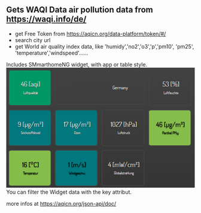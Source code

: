 ## Gets WAQI Data air pollution data from https://waqi.info/de/
  * get Free Token from https://aqicn.org/data-platform/token/#/
  * search city url
  * get World air quality index data, like 'humidy','no2','o3','p','pm10', 'pm25', 'temperature','windspeed'......

Includes SMmarthomeNG widget, with app or table style.
<img style="align-items: center;" src="https://raw.githubusercontent.com/Bonze255/smarthomeNG_plugins/master/waqi/widget.png"/>
You can filter the Widget data with the key attribut.

more infos at https://aqicn.org/json-api/doc/
